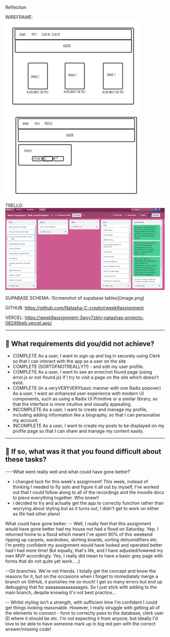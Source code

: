 Reflection

WIREFRAME:
![Wireframe of basic social network](WEEK9WIREFRAME.png)

TRELLO:
![Screenshot of Trello planning for week 9 assignment](image.png)

SUPABASE SCHEMA: !Screenshot of supabase tables](image.png)

GITHUB: https://github.com/Natasha-C-creator/week9assignment

VERCEL: https://week9assignment-3wvy7zbly-natashas-projects-08246beb.vercel.app/

---

## 🎯 What requirements did you/did not achieve?

- COMPLETE As a user, I want to sign up and log in securely using Clerk so that I can interact with the app as a user on the site
- COMPLETE (SORTOFNOTREALLY?!) - and edit my user profile.
- COMPLETE As a user, I want to see an error/not found page (using error.js or not-found.js) if I try to visit a page on the site which doesn’t exist.
- COMPLETE (in a veryVERYVERYbasic manner with one Radix popover) As a user, I want an enhanced user experience with modern UI components, such as using a Radix UI Primitive or a similar library, so that the interface is more intuitive and visually appealing.
- INCOMPLETE As a user, I want to create and manage my profile, including adding information like a biography, so that I can personalise my account.
- INCOMPLETE As a user, I want to create my posts to be displayed on my profile page so that I can share and manage my content easily.

---

## 🎯 If so, what was it that you found difficult about these tasks?

----What went really well and what could have gone better?

- I changed tack for this week's assignment! This week, instead of thinking I needed to fly solo and figure it all out by myself, I've worked out that I could follow along to all of the recordings and the moodle docs to piece everything together. Who knew!!
- I decided to try and actually get the app to correctly function rather than worrying about styling but as it turns out, I didn't get to work on either as life had other plans!

What could have gone better:
-- Well, I really feel that this assignment would have gone better had my house not had a flood on Saturday. Yep. I returned home to a flood which meant I've spent 90% of this weekend ripping up carpets, wardrobes, skirting boards, sorting dehumidifiers etc. I'm pretty confident my assignment would have looked and operated better had I had more time! But equally, that's life, and I have adjusted/lowered my own MVP accordingly. Yes, I really did mean to have a basic grey page with forms that do not quite yet work... ;)

--Git branches. We're not friends. I totally get the concept and know the reasons for it, but on the occasions when I forget to immediately merge a branch on GitHub, it punishes me so much! I get so many errors but end up debugging that for aaaaaaaaaaaaaages. So I just stick with adding to the main branch, despite knowing it's not best practice...

-- Whilst styling isn't a strength, with sufficient time I'm confident I could get things looking reasonable. However, I really struggle with getting all of the elements to connect - form to correctly pass to the database, clerk user ID where it should be etc. I'm not expecting it from anyone, but ideally I'd love to be able to have someone mark up in big red pen with the correct answer/missing code!
